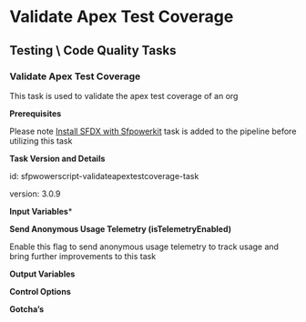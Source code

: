 # Validate Apex Test Coverage

## Testing \ Code Quality Tasks

### Validate Apex Test Coverage

This task is used to validate the apex test coverage of an org

**Prerequisites**

Please note [Install SFDX with Sfpowerkit](../utility-tasks/install-sfdx-cli-with-sfpowerkit.md) task is added to the pipeline before utilizing this task

**Task Version and Details**

id: sfpwowerscript-validateapextestcoverage-task

version: 3.0.9

**Input Variables**\*

**Send Anonymous Usage Telemetry \(isTelemetryEnabled\)**

Enable this flag to send anonymous usage telemetry to track usage and bring further improvements to this task

**Output Variables**

**Control Options**

**Gotcha’s**

